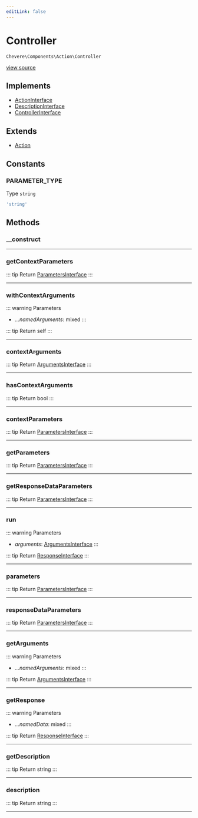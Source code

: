 ```yaml
---
editLink: false
---
```


# Controller

`Chevere\Components\Action\Controller`

[view source](https://github.com/chevere/chevere/blob/main/src/Chevere/Components/Action/Controller.php)

## Implements

- [ActionInterface](../../Interfaces/Action/ActionInterface.md)
- [DescriptionInterface](../../Interfaces/Common/DescriptionInterface.md)
- [ControllerInterface](../../Interfaces/Action/ControllerInterface.md)

## Extends

- [Action](./Action.md)

## Constants

### PARAMETER_TYPE

Type `string`

```php
'string'
```

## Methods

### __construct

---

### getContextParameters

::: tip Return
[ParametersInterface](../../Interfaces/Parameter/ParametersInterface.md)
:::

---

### withContextArguments

::: warning Parameters
- *...namedArguments*: mixed
:::

::: tip Return
self
:::

---

### contextArguments

::: tip Return
[ArgumentsInterface](../../Interfaces/Parameter/ArgumentsInterface.md)
:::

---

### hasContextArguments

::: tip Return
bool
:::

---

### contextParameters

::: tip Return
[ParametersInterface](../../Interfaces/Parameter/ParametersInterface.md)
:::

---

### getParameters

::: tip Return
[ParametersInterface](../../Interfaces/Parameter/ParametersInterface.md)
:::

---

### getResponseDataParameters

::: tip Return
[ParametersInterface](../../Interfaces/Parameter/ParametersInterface.md)
:::

---

### run

::: warning Parameters
- *arguments*: [ArgumentsInterface](../../Interfaces/Parameter/ArgumentsInterface.md)
:::

::: tip Return
[ResponseInterface](../../Interfaces/Response/ResponseInterface.md)
:::

---

### parameters

::: tip Return
[ParametersInterface](../../Interfaces/Parameter/ParametersInterface.md)
:::

---

### responseDataParameters

::: tip Return
[ParametersInterface](../../Interfaces/Parameter/ParametersInterface.md)
:::

---

### getArguments

::: warning Parameters
- *...namedArguments*: mixed
:::

::: tip Return
[ArgumentsInterface](../../Interfaces/Parameter/ArgumentsInterface.md)
:::

---

### getResponse

::: warning Parameters
- *...namedData*: mixed
:::

::: tip Return
[ResponseInterface](../../Interfaces/Response/ResponseInterface.md)
:::

---

### getDescription

::: tip Return
string
:::

---

### description

::: tip Return
string
:::

---
